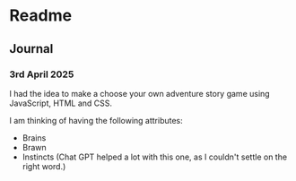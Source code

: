 # Readme
## Journal
### 3rd April 2025
I had the idea to make a choose your own adventure story game using JavaScript, HTML and CSS. 

I am thinking of having the following attributes:
- Brains
- Brawn
- Instincts (Chat GPT helped a lot with this one, as I couldn't settle on the right word.)



